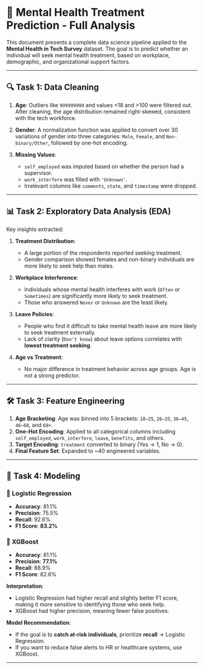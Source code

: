 # 🏨 Mental Health Treatment Prediction - Full Analysis

This document presents a complete data science pipeline applied to the **Mental Health in Tech Survey** dataset. The goal is to predict whether an individual will seek mental health treatment, based on workplace, demographic, and organizational support factors.

---

## 🔍 Task 1: Data Cleaning

1. **Age**: Outliers like `999999999` and values <18 and >100 were filtered out. After cleaning, the age distribution remained right-skewed, consistent with the tech workforce.
2. **Gender**: A normalization function was applied to convert over 30 variations of gender into three categories: `Male`, `Female`, and `Non-binary/Other`, followed by one-hot encoding.
3. **Missing Values**:

   * `self_employed` was imputed based on whether the person had a supervisor.
   * `work_interfere` was filled with `'Unknown'`.
   * Irrelevant columns like `comments`, `state`, and `timestamp` were dropped.

---

## 📊 Task 2: Exploratory Data Analysis (EDA)

Key insights extracted:

1. **Treatment Distribution**:

   * A large portion of the respondents reported seeking treatment.
   * Gender comparison showed females and non-binary individuals are more likely to seek help than males.

2. **Workplace Interference**:

   * Individuals whose mental health interferes with work (`Often` or `Sometimes`) are significantly more likely to seek treatment.
   * Those who answered `Never` or `Unknown` are the least likely.

3. **Leave Policies**:

   * People who find it difficult to take mental health leave are more likely to seek treatment externally.
   * Lack of clarity (`Don't know`) about leave options correlates with **lowest treatment seeking**.

4. **Age vs Treatment**:

   * No major difference in treatment behavior across age groups. Age is not a strong predictor.

---

## 🛠️ Task 3: Feature Engineering

1. **Age Bracketing**: Age was binned into 5 brackets: `18–25`, `26–35`, `36–45`, `46–60`, and `60+`.
2. **One-Hot Encoding**: Applied to all categorical columns including `self_employed`, `work_interfere`, `leave`, `benefits`, and others.
3. **Target Encoding**: `treatment` converted to binary (Yes → 1, No → 0).
4. **Final Feature Set**: Expanded to \~40 engineered variables.

---

## 🧬 Task 4: Modeling

### 🔹 Logistic Regression

* **Accuracy**: 81.1%
* **Precision**: 75.5%
* **Recall**: 92.6%
* **F1 Score**: **83.2%**

### 🔹 XGBoost

* **Accuracy**: 81.1%
* **Precision**: **77.1%**
* **Recall**: 88.9%
* **F1 Score**: 82.6%

**Interpretation**:

* Logistic Regression had higher recall and slightly better F1 score, making it more sensitive to identifying those who seek help.
* XGBoost had higher precision, meaning fewer false positives.

**Model Recommendation**:

* If the goal is to **catch at-risk individuals**, prioritize **recall** → Logistic Regression.
* If you want to reduce false alerts to HR or healthcare systems, use XGBoost.

---


